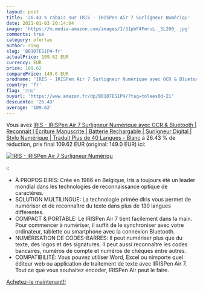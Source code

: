 ```yaml
---
layout: post
title: '26.43 % rabais sur IRIS - IRISPen Air 7 Surligneur Numériqu'
date: 2021-01-03 20:14:04
image: 'https://m.media-amazon.com/images/I/31pbF4FmruL._SL200_.jpg'
comments: true
category: ofertas
author: ring
slug: 'B0107ES1P4-fr'
actualPrice: 109.62 EUR
currency: EUR
price: 109.62
comparePrice: 149.0 EUR
prodname: 'IRIS - IRISPen Air 7 Surligneur Numérique avec OCR & Bluetooth | Reconnait l Écriture Manuscrite | Batterie Rechargable | Surligneur Digital | Stylo Numérique | Traduit Plus de 40 Langues - Blanc'
country: 'fr'
flag: '🇫🇷'
buyurl: 'https://www.amazon.fr/dp/B0107ES1P4/?tag=tolees0d-21'
descuento: '26.43'
average: '109.62'
---
```


Vous avez [IRIS - IRISPen Air 7 Surligneur Numérique avec OCR & Bluetooth | Reconnait l Écriture Manuscrite | Batterie Rechargable | Surligneur Digital | Stylo Numérique | Traduit Plus de 40 Langues - Blanc](https://www.amazon.fr/dp/B0107ES1P4/?tag=tolees0d-21)  à  26.43 % de réduction, prix final  109.62 EUR (original: 149.0 EUR) ici:

[![IRIS - IRISPen Air 7 Surligneur Numériqu](https://m.media-amazon.com/images/I/31pbF4FmruL._SL200_.jpg)](https://www.amazon.fr/dp/B0107ES1P4/?tag=tolees0d-21)

ℹ️:

- À PROPOS DIRIS: Crée en 1986 en Belgique, Iris a toujours été un leader mondial dans les technologies de reconnaissance optique de caractères.
- SOLUTION MULTILINGUE: La technologie primée dIris vous permet de numériser et de reconnaître du texte dans plus de 130 langues différentes.
- COMPACT & PORTABLE: Le IRISPen Air 7 tient facilement dans la main. Pour commencer à numériser, il suffit de le synchroniser avec votre ordinateur, tablette ou smartphone avec la connexion Bluetooth.
- NUMÉRISATION DE CODES-BARRES: Il peut numériser plus que du texte, des logos et des signatures. Il peut aussi reconnaître les codes bancaires, numéros de compte et numéros de chèques entre autres.
- COMPATIBILITÉ: Vous pouvez utiliser Word, Excel ou nimporte quel éditeur web ou application de traitement de texte avec lIRISPen Air 7. Tout ce que vous souhaitez encoder, IRISPen Air peut le faire.

[Achetez-le maintenant!!](https://www.amazon.fr/dp/B0107ES1P4/?tag=tolees0d-21)
